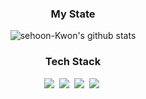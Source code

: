 <div align="center">
  <h3>My State</h3>

  ![sehoon-Kwon's github stats](https://github-readme-stats.vercel.app/api?username=sehoon-Kwon&show_icons=true)

<h3 align="center"> Tech Stack </h3>
<p align="center">
 <img src="https://img.shields.io/badge/Java-007396?style=flat-square&logo=Java&logoColor=white"/></a>&nbsp
  <img src="https://img.shields.io/badge/Python-3766AB?style=flat-square&logo=Python&logoColor=white"/></a>&nbsp 
  <img src="https://img.shields.io/badge/Javascript-ffb13b?style=flat-square&logo=javascript&logoColor=white"/></a>&nbsp 
  <img src="https://img.shields.io/badge/C-A8B9CC?style=flat-square&logo=C&logoColor=white"/></a>&nbsp 
  </div>
